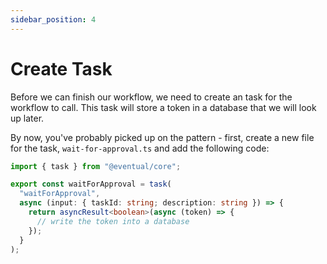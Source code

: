```yaml
---
sidebar_position: 4
---
```


# Create Task

Before we can finish our workflow, we need to create an task for the workflow to call. This task will store a token in a database that we will look up later.

By now, you've probably picked up on the pattern - first, create a new file for the task, `wait-for-approval.ts` and add the following code:

```ts
import { task } from "@eventual/core";

export const waitForApproval = task(
  "waitForApproval",
  async (input: { taskId: string; description: string }) => {
    return asyncResult<boolean>(async (token) => {
      // write the token into a database
    });
  }
);
```
